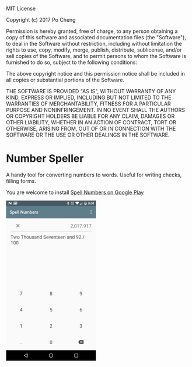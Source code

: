 MIT License

Copyright (c) 2017 Po Cheng

Permission is hereby granted, free of charge, to any person obtaining a copy
of this software and associated documentation files (the "Software"), to deal
in the Software without restriction, including without limitation the rights
to use, copy, modify, merge, publish, distribute, sublicense, and/or sell
copies of the Software, and to permit persons to whom the Software is
furnished to do so, subject to the following conditions:

The above copyright notice and this permission notice shall be included in all
copies or substantial portions of the Software.

THE SOFTWARE IS PROVIDED "AS IS", WITHOUT WARRANTY OF ANY KIND, EXPRESS OR
IMPLIED, INCLUDING BUT NOT LIMITED TO THE WARRANTIES OF MERCHANTABILITY,
FITNESS FOR A PARTICULAR PURPOSE AND NONINFRINGEMENT. IN NO EVENT SHALL THE
AUTHORS OR COPYRIGHT HOLDERS BE LIABLE FOR ANY CLAIM, DAMAGES OR OTHER
LIABILITY, WHETHER IN AN ACTION OF CONTRACT, TORT OR OTHERWISE, ARISING FROM,
OUT OF OR IN CONNECTION WITH THE SOFTWARE OR THE USE OR OTHER DEALINGS IN THE
SOFTWARE.

# Number Speller 

A handy tool for converting numbers to words.
Useful for writing checks, filling forms.

You are welcome to install <a href="https://play.google.com/store/apps/details?id=com.monkeyapp.numbers" target="_blank">Spell Numbers on Google Play</a>

<img src="pictures/device-2017-09-20-200042.png" alt="screenshot" width="246"/>
